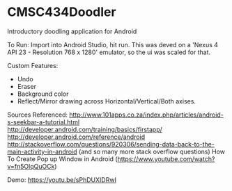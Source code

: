 # CMSC434Doodler
Introductory doodling application for Android

To Run:
Import into Android Studio, hit run.
This was deved on a 'Nexus 4 API 23 - Resolution 768 x 1280' emulator, so the ui was scaled for that.

Custom Features:
- Undo
- Eraser
- Background color
- Reflect/Mirror drawing across Horizontal/Vertical/Both axises.

Sources Referenced:
http://www.101apps.co.za/index.php/articles/android-s-seekbar-a-tutorial.html
http://developer.android.com/training/basics/firstapp/
http://developer.android.com/reference/android
http://stackoverflow.com/questions/920306/sending-data-back-to-the-main-activity-in-android (and so many more stack overflow questions)
How To Create Pop up Window in Android (https://www.youtube.com/watch?v=fn5OlqQuOCk)


Demo: https://youtu.be/sPhDUXIDRwI

